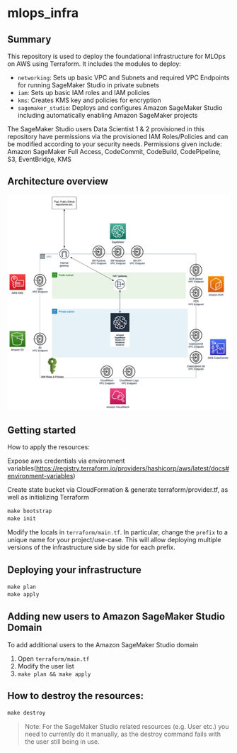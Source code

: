 # mlops_infra

## Summary

This repository is used to deploy the foundational infrastructure for MLOps on AWS using Terraform. It includes the modules to deploy:

- `networking`: Sets up basic VPC and Subnets and required VPC Endpoints for running SageMaker Studio in private subnets
- `iam`: Sets up basic IAM roles and IAM policies
- `kms`: Creates KMS key and policies for encryption
- `sagemaker_studio`: Deploys and configures Amazon SageMaker Studio including automatically enabling Amazon SageMaker projects

The SageMaker Studio users Data Scientist 1 & 2 provisioned in this repository have permissions via the provisioned IAM Roles/Policies 
and can be modified according to your security needs. Permissions given include: Amazon SageMaker Full Access, CodeCommit, CodeBuild, CodePipeline, S3, EventBridge, KMS

## Architecture overview

![Architecture Diagram](./diagrams/SageMaker_dev_env.png)

## Getting started


How to apply the resources:

Expose aws credentials via environment variables(https://registry.terraform.io/providers/hashicorp/aws/latest/docs#environment-variables)


Create state bucket via CloudFormation & generate terraform/provider.tf, as well as initializing Terraform
```bat
make bootstrap
make init
```

Modify the locals in `terraform/main.tf`. In particular, change the `prefix` to a unique name for your project/use-case. This will allow deploying multiple versions of the infrastructure side by side for each prefix.

## Deploying your infrastructure

```bat
make plan
make apply
```

## Adding new users to Amazon SageMaker Studio Domain

To add additional users to the Amazon SageMaker Studio domain

1. Open `terraform/main.tf`
2. Modify the user list
3. `make plan && make apply`

## How to destroy the resources:

```bat
make destroy
```

> Note: For the SageMaker Studio related resources (e.g. User etc.) you need to currently do it manually, as the destroy command fails with the user still being in use.